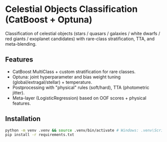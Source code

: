 # Celestial Objects Classification (CatBoost + Optuna)

Classification of celestial objects (stars / quasars / galaxies / white dwarfs / red giants / exoplanet candidates) with rare-class stratification, TTA, and meta-blending.

## Features
- CatBoost MultiClass + custom stratification for rare classes.
- Optuna: joint hyperparameter and bias weight tuning (global/extragal/stellar) + temperature.
- Postprocessing with "physical" rules (soft/hard), TTA (photometric jitter).
- Meta-layer (LogisticRegression) based on OOF scores + physical features.

## Installation
```bash
python -m venv .venv && source .venv/bin/activate # Windows: .venv\Scripts\activate
pip install -r requirements.txt
